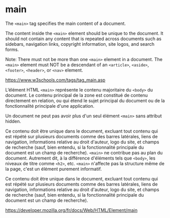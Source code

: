 # main

The `<main>` tag specifies the main content of a document.

The content inside the `<main>` element should be unique to the document. 
It should not contain any content that is repeated across documents such as sidebars,
navigation links, copyright information, site logos, and search forms.

Note: There must not be more than one `<main>` element in a document.
The `<main>` element must NOT be a descendant of an `<article>`, `<aside>`, `<footer>`, `<header>`, or `<nav>` element.

https://www.w3schools.com/tags/tag_main.asp

L’élément HTML `<main>` représente le contenu majoritaire du `<body>` du document. 
Le contenu principal de la zone est constitué de contenu directement en relation,
ou qui étend le sujet principal du document ou de la fonctionnalité principale d'une application.

Un document ne peut pas avoir plus d'un seul élément `<main>` sans attribut hidden.

Ce contenu doit être unique dans le document, excluant tout contenu qui est répété sur plusieurs documents 
comme des barres latérales, liens de navigation, informations relative au droit d'auteur, logo du site, 
et champs de recherche (sauf, bien entendu, si la fonctionnalité principale du document est un champ de recherche).
`<main>` ne contribue pas au plan du document. Autrement dit, à la différence d'éléments tels que `<body>`, 
les niveaux de titre comme `<h2>`, etc. `<main>` n'affecte pas la structure même de la page, 
c'est un élément purement informatif.

Ce contenu doit être unique dans le document, excluant tout contenu qui est répété sur
plusieurs documents comme des barres latérales, liens de navigation, informations 
relative au droit d'auteur, logo du site, et champs de recherche (sauf, bien entendu, 
si la fonctionnalité principale du document est un champ de recherche).

https://developer.mozilla.org/fr/docs/Web/HTML/Element/main

